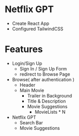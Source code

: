 # Netflix GPT

- Create React App
- Configured TailwindCSS

# Features

- Login/Sign Up
  - Sign In / Sign Up Form
  - redirect to Browse Page
- Browse( after authentication )
  - Header
  - Main Movie
    - Trailer in Background
    - Title & Description
    - Movie Suggestions
      - MovieLists \* N
- Netflix GPT
  - Search Bar
  - Movie Suggestions

